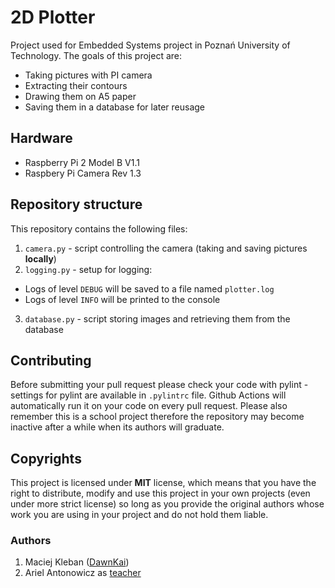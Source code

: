 # 2D Plotter
Project used for Embedded Systems project in Poznań University of Technology.
The goals of this project are:
* Taking pictures with PI camera
* Extracting their contours
* Drawing them on A5 paper
* Saving them in a database for later reusage

## Hardware
* Raspberry Pi 2 Model B V1.1
* Raspbery Pi Camera Rev 1.3

## Repository structure
This repository contains the following files:
1. `camera.py` - script controlling the camera (taking and saving pictures **locally**)
2. `logging.py` - setup for logging:
* Logs of level `DEBUG` will be saved to a file named `plotter.log`
* Logs of level `INFO` will be printed to the console
3. `database.py` - script storing images and retrieving them from the database

## Contributing
Before submitting your pull request please check your code with pylint - settings for pylint are available in `.pylintrc` file. Github Actions will automatically run it on your code on every pull request. Please also remember this is a school project therefore the repository may become inactive after a while when its authors will graduate.

## Copyrights
This project is licensed under **MIT** license, which means that you have the right to distribute, modify and use this project in your own projects (even under more strict license) so long as you provide the original authors whose work you are using in your project and do not hold them liable.

### Authors
1. Maciej Kleban ([DawnKai](https://github.com/Dawnkai))
2. Ariel Antonowicz as [teacher](http://www.cs.put.poznan.pl/aantonowicz/)
